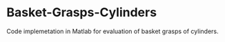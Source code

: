 # Basket-Grasps-Cylinders
 Code implemetation in Matlab for evaluation of basket grasps of cylinders.
